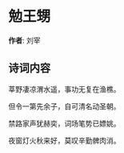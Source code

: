 # 勉王甥

**作者**: 刘宰

## 诗词内容

莘野凄凉渭水遥，事功无复在渔樵。

但令一第先余子，自可清名动圣朝。

禁路家声犹赫奕，词场笔势已嫖姚。

夜窗灯火秋来好，莫叹辛勤髀肉消。

